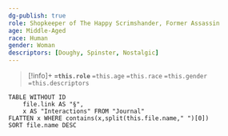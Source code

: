 ```yaml
---
dg-publish: true
role: Shopkeeper of The Happy Scrimshander, Former Assassin
age: Middle-Aged
race: Human
gender: Woman
descriptors: [Doughy, Spinster, Nostalgic]
---
```


> [!info]+
> **`=this.role`**
> `=this.age` `=this.race` `=this.gender`
> `=this.descriptors`


```dataview
TABLE WITHOUT ID
	file.link AS "§", 
	x AS "Interactions" FROM "Journal"
FLATTEN x WHERE contains(x,split(this.file.name," ")[0])
SORT file.name DESC
```
